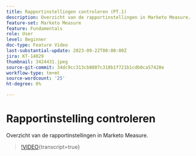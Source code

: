 ```yaml
---
title: Rapportinstellingen controleren (PT.1)
description: Overzicht van de rapportinstellingen in Marketo Measure.
feature-set: Marketo Measure
feature: Fundamentals
role: User
level: Beginner
doc-type: Feature Video
last-substantial-update: 2023-09-22T00:00:00Z
jira: KT-14029
thumbnail: 3424431.jpeg
source-git-commit: 34dc9cc313cb8807c318b1f721b1cdb0ca57428e
workflow-type: tm+mt
source-wordcount: '25'
ht-degree: 0%

---
```



# Rapportinstelling controleren

Overzicht van de rapportinstellingen in Marketo Measure.

>[!VIDEO](https://video.tv.adobe.com/v/3453714/?learn=on&captions=dut){transcript=true}
